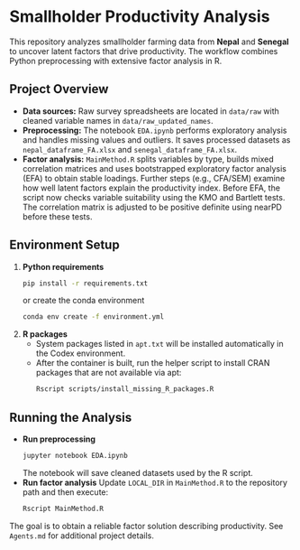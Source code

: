 # Smallholder Productivity Analysis

This repository analyzes smallholder farming data from **Nepal** and **Senegal** to uncover latent factors that drive productivity. The workflow combines Python preprocessing with extensive factor analysis in R.

## Project Overview
- **Data sources:** Raw survey spreadsheets are located in `data/raw` with cleaned variable names in `data/raw_updated_names`.
- **Preprocessing:** The notebook `EDA.ipynb` performs exploratory analysis and handles missing values and outliers. It saves processed datasets as `nepal_dataframe_FA.xlsx` and `senegal_dataframe_FA.xlsx`.
- **Factor analysis:** `MainMethod.R` splits variables by type, builds mixed correlation matrices and uses bootstrapped exploratory factor analysis (EFA) to obtain stable loadings. Further steps (e.g., CFA/SEM) examine how well latent factors explain the productivity index.
Before EFA, the script now checks variable suitability using the KMO and Bartlett tests. The correlation matrix is adjusted to be positive definite using nearPD before these tests.
## Environment Setup
1. **Python requirements**
   ```bash
   pip install -r requirements.txt
   ```
   or create the conda environment
   ```bash
   conda env create -f environment.yml
   ```
2. **R packages**
   - System packages listed in `apt.txt` will be installed automatically in the Codex environment.
   - After the container is built, run the helper script to install CRAN packages that are not available via apt:
     ```bash
     Rscript scripts/install_missing_R_packages.R
     ```

## Running the Analysis
- **Run preprocessing**
  ```bash
  jupyter notebook EDA.ipynb
  ```
  The notebook will save cleaned datasets used by the R script.
- **Run factor analysis**
  Update `LOCAL_DIR` in `MainMethod.R` to the repository path and then execute:
  ```bash
  Rscript MainMethod.R
  ```

The goal is to obtain a reliable factor solution describing productivity. See `Agents.md` for additional project details.
